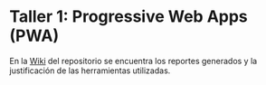 # Taller 1: Progressive Web Apps (PWA) 



En la [Wiki](https://github.com/dtmaciasca/pwa/wiki/Taller-Progressive-Web-Apps-(PWA)) del repositorio se encuentra los reportes generados y la justificación de las herramientas utilizadas.
